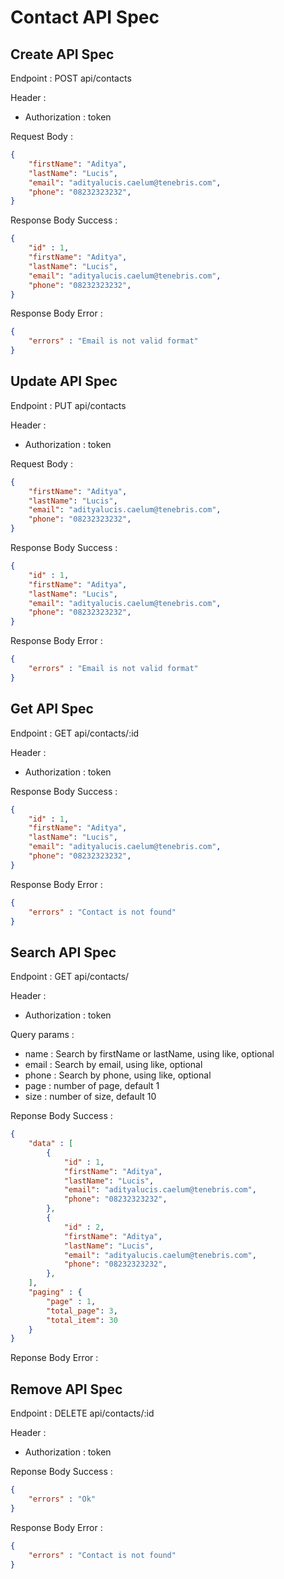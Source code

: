 # Contact API Spec

## Create API Spec
Endpoint : POST api/contacts

Header :
- Authorization : token

Request Body :

``` json 
{
    "firstName": "Aditya",
    "lastName": "Lucis",
    "email": "adityalucis.caelum@tenebris.com",
    "phone": "08232323232",
} 
```

Response Body Success :

``` json 
{
    "id" : 1,
    "firstName": "Aditya",
    "lastName": "Lucis",
    "email": "adityalucis.caelum@tenebris.com",
    "phone": "08232323232",
} 
```
 
Response Body Error :

``` json
{
    "errors" : "Email is not valid format"
}
 ```

## Update API Spec
Endpoint : PUT api/contacts

Header :
- Authorization : token

Request Body :

``` json 
{
    "firstName": "Aditya",
    "lastName": "Lucis",
    "email": "adityalucis.caelum@tenebris.com",
    "phone": "08232323232",
} 
```

Response Body Success :

``` json 
{
    "id" : 1,
    "firstName": "Aditya",
    "lastName": "Lucis",
    "email": "adityalucis.caelum@tenebris.com",
    "phone": "08232323232",
} 
```
 
Response Body Error :

``` json
{
    "errors" : "Email is not valid format"
}
 ```

## Get API Spec
Endpoint : GET api/contacts/:id

Header :
- Authorization : token

Response Body Success :

``` json 
{
    "id" : 1,
    "firstName": "Aditya",
    "lastName": "Lucis",
    "email": "adityalucis.caelum@tenebris.com",
    "phone": "08232323232",
} 
```

Response Body Error :

``` json
{
    "errors" : "Contact is not found"
}
 ```


## Search API Spec
Endpoint : GET api/contacts/

Header :
- Authorization : token

Query params :
- name : Search by firstName or lastName, using like, optional
- email : Search by email, using like, optional
- phone : Search by phone, using like, optional
- page : number of page, default 1
- size : number of size, default 10

Reponse Body Success :

``` json
{
    "data" : [
        {
            "id" : 1,
            "firstName": "Aditya",
            "lastName": "Lucis",
            "email": "adityalucis.caelum@tenebris.com",
            "phone": "08232323232",
        },
        {
            "id" : 2,
            "firstName": "Aditya",
            "lastName": "Lucis",
            "email": "adityalucis.caelum@tenebris.com",
            "phone": "08232323232",
        },
    ],
    "paging" : {
        "page" : 1,
        "total_page": 3,
        "total_item": 30
    }
}
 ```

Reponse Body Error :

## Remove API Spec
Endpoint : DELETE api/contacts/:id

Header :
- Authorization : token

Reponse Body Success :

``` json
{
    "errors" : "Ok"
}
 ```

Response Body Error :

``` json
{
    "errors" : "Contact is not found"
}
 ```